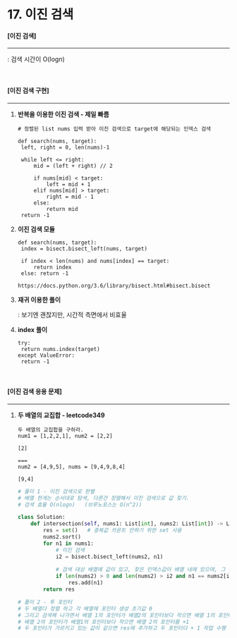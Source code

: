 # 17. 이진 검색

#### [이진 검색]

---

: 검색 시간이 O(logn)

<br>

#### [이진 검색 구현]

----

1. **반복을 이용한 이진 검색 - 제일 빠름**

   ```
   # 정렬된 list nums 입력 받아 이진 검색으로 target에 해당되는 인덱스 검색
   
   def search(nums, target):   
   	left, right = 0, len(nums)-1
   	
   	while left <= right:
   		mid = (left + right) // 2
   		
   		if nums[mid] < target:
   			left = mid + 1
   		elif nums[mid] > target:
   			right = mid - 1
   		else:
   			return mid
   	return -1
   ```

2. **이진 검색 모듈**

   ```
   def search(nums, target):
   	index = bisect.bisect_left(nums, target)
   	
   	if index < len(nums) and nums[index] == target:
   		return index
   	else: return -1
   ```

   ```
   https://docs.python.org/3.6/library/bisect.html#bisect.bisect
   ```

3. **재귀 이용한 풀이**

   : 보기엔 괜찮지만, 시간적 측면에서 비효율

4. **index 풀이**

   ```
   try:
   	return nums.index(target)
   except ValueError:
   	return -1
   ```


<br>

#### [이진 검색 응용 문제]

-----

1. **두 배열의 교집합 - leetcode349**

   ```
   두 배열의 교집합을 구하라.
   num1 = [1,2,2,1], num2 = [2,2]
   
   [2]
   
   ===
   num2 = [4,9,5], nums = [9,4,9,8,4]
   
   [9,4]
   ```

   ```python
   # 풀이 1 - 이진 검색으로 판별
   # 배열 한개는 순서대로 탐색, 다른건 정렬해서 이진 검색으로 값 찾기.
   # 검색 효율 O(nlogn)   (브루노포스는 O(n^2))
   
   class Solution:
       def intersection(self, nums1: List[int], nums2: List[int]) -> List[int]:
           res = set()   # 중복값 카운트 안하기 위한 set 사용
           nums2.sort()
           for n1 in nums1:
               # 이진 검색
               i2 = bisect.bisect_left(nums2, n1)
               
               # 검색 대상 배열에 값이 있고, 찾은 인덱스값이 배열 내에 있으며, 그 찾은값이 맞을때,
               if len(nums2) > 0 and len(nums2) > i2 and n1 == nums2[i2]:    
                   res.add(n1)
           return res
   ```

   ```python
   # 풀이 2 - 투 포인터
   # 두 배열다 정렬 하고 각 배열에 포인터 생성 초기값 0
   # 그리고 검색해 나가면서 배열 1의 포인터가 배열2의 포인터보다 작으면 배열 1의 포인터를 + 1
   # 배열 2의 포인터가 배열1의 포인터보다 작으면 배열 2의 포인터를 +1
   # 두 포인터가 가르키고 있는 값이 같으면 res에 추가하고 두 포인터다 + 1 작업 수행
   ```

   

   